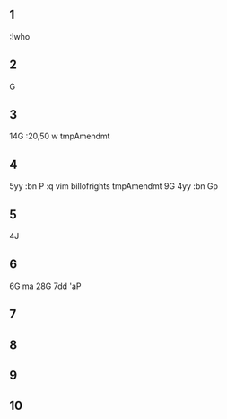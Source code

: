 1
---
:!who

2
---
G

3
---
14G
:20,50 w tmpAmendmt

4
---
5yy
:bn
P
:q
vim billofrights tmpAmendmt
9G
4yy
:bn
Gp

5
---
4J

6
---
6G
ma
28G
7dd
'aP

7
---

8
---

9
---

10
---

